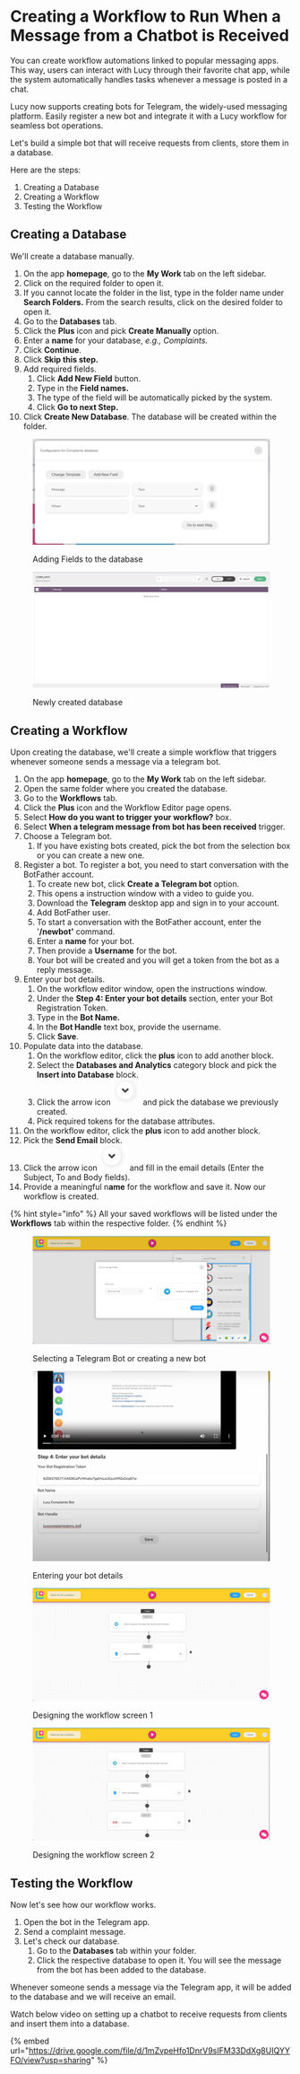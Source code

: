 # Creating a Workflow to Run When a Message from a Chatbot is Received

You can create workflow automations linked to popular messaging apps. This way, users can interact with Lucy through their favorite chat app, while the system automatically handles tasks whenever a message is posted in a chat.

Lucy now supports creating bots for Telegram, the widely-used messaging platform. Easily register a new bot and integrate it with a Lucy workflow for seamless bot operations.

Let's build a simple bot that will receive requests from clients, store them in a database.

Here are the steps:

1. Creating a Database
2. Creating a Workflow
3. Testing the Workflow

## Creating a Database

We'll create a database manually.

1. On the app **homepage**, go to the **My Work** tab on the left sidebar.
2. Click on the required folder to open it.
3. If you cannot locate the folder in the list, type in the folder name under **Search Folders.** From the search results, click on the desired folder to open it.
4. Go to the **Databases** tab.
5. Click the **Plus** icon and pick **Create Manually** option.
6. Enter a **name** for your database, _e.g., Complaints._
7. Click **Continue**.
8. Click **Skip this step.**
9. Add required fields.
   1. Click **Add New Field** button.
   2. Type in the **Field names.**
   3. The type of the field will be automatically picked by the system.
   4. Click **Go to next Step.**
10. Click **Create New Database**. The database will be created within the folder.

<figure><img src="../.gitbook/assets/S1-adding fields.png" alt=""><figcaption><p>Adding Fields to the database</p></figcaption></figure>

<figure><img src="../.gitbook/assets/Database.png" alt=""><figcaption><p>Newly created database</p></figcaption></figure>

## Creating a Workflow

Upon creating the database, we'll create a simple workflow that triggers whenever someone sends a message via a telegram bot.

1. On the app **homepage**, go to the **My Work** tab on the left sidebar.
2. Open the same folder where you created the database.
3. Go to the **Workflows** tab.
4. Click the **Plus** icon and the Workflow Editor page opens.
5. Select **How do you want to trigger your workflow?** box.
6. Select **When a telegram message from bot has been received** trigger.
7. Choose a Telegram bot.
   1. If you have existing bots created, pick the bot from the selection box or you can create a new one.
8. Register a bot. To register a bot, you need to start conversation with the BotFather account.
   1. To create new bot, click **Create a Telegram bot** option.
   2. This opens a instruction window with a video to guide you.
   3. Download the **Telegram** desktop app and sign in to your account.
   4. Add BotFather user.
   5. To start a conversation with the BotFather account, enter the '**/newbot'** command.
   6. Enter a **name** for your bot.
   7. Then provide a **Username** for the bot.
   8. Your bot will be created and you will get a token from the bot as a reply message.
9. Enter your bot details.
   1. On the workflow editor window, open the instructions window.
   2. Under the **Step 4: Enter your bot details** section, enter your Bot Registration Token.
   3. Type in the **Bot Name.**
   4. In the **Bot Handle** text box, provide the username.
   5. Click **Save**.
10. Populate data into the database.
    1. On the workflow editor, click the **plus** icon to add another block.
    2. Select the **Databases and Analytics** category block and pick the **Insert into Database** block.&#x20;
    3. Click the arrow icon![](../.gitbook/assets/Arrow.png) and pick the database we previously created.
    4. Pick required tokens for the database attributes.
11. On the workflow editor, click the **plus** icon to add another block.
12. Pick the **Send Email** block.
13. Click the arrow icon![](../.gitbook/assets/Arrow.png) and fill in the email details (Enter the Subject, To and Body fields).
14. Provide a meaningful n**ame** for the workflow and save it. Now our workflow is created.

{% hint style="info" %}
All your saved workflows will be listed under the **Workflows** tab within the respective folder.
{% endhint %}

<figure><img src="../.gitbook/assets/Selecting a Bot.png" alt=""><figcaption><p>Selecting a Telegram Bot or creating a new bot<br></p></figcaption></figure>

<figure><img src="../.gitbook/assets/Entering bot details.png" alt=""><figcaption><p>Entering your bot details</p></figcaption></figure>

<figure><img src="../.gitbook/assets/Designing the Workflow.png" alt=""><figcaption><p>Designing the workflow screen 1</p></figcaption></figure>

<figure><img src="../.gitbook/assets/Designing the Workflow_s2.png" alt=""><figcaption><p>Designing the workflow screen 2</p></figcaption></figure>

## Testing the Workflow

Now let's see how our workflow works.

1. Open the bot in the Telegram app.
2. Send a complaint message.
3. Let's check our database.
   1. Go to the **Databases** tab within your folder.
   2. Click the respective database to open it. You will see the message from the bot has been added to the database.

Whenever someone sends a message via the Telegram app, it will be added to the database and we will receive an email.

Watch below video on setting up a chatbot to receive requests from clients and insert them into a database.

{% embed url="https://drive.google.com/file/d/1mZvpeHfo1DnrV9sIFM33DdXg8UIQYYFO/view?usp=sharing" %}
